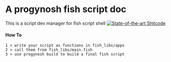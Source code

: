 A progynosh fish script doc
===========================
This is a script dev manager for fish script shell
[![State-of-the-art Shitcode](https://img.shields.io/static/v1?label=State-of-the-art&message=Shitcode&color=7B5804)](https://github.com/trekhleb/state-of-the-art-shitcode)
#### How To
	1 >	write your script as functions in fish_libs/apps
	2 >	call them from fish_libs/main.fish
	3 >	use progynosh build to build a final fish script
